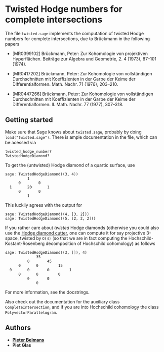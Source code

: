 # Twisted Hodge numbers for complete intersections

The file `twisted.sage` implements the computation of twisted Hodge numbers for complete intersections, due to Brückmann in the following papers

* [MR0399102] Brückmann, Peter: Zur Kohomologie von projektiven Hyperflächen.
  Beiträge zur Algebra und Geometrie, 2. 4 (1973), 87–101 (1974).

* [MR0417202] Brückmann, Peter: Zur Kohomologie von vollständigen Durchschnitten mit Koeffizienten in der Garbe der Keime der Differentialformen.
  Math. Nachr. 71 (1976), 203–210.

* [MR0447266] Brückmann, Peter: Zur Kohomologie von vollständigen Durchschnitten mit Koeffizienten in der Garbe der Keime der Differentialformen. II.
  Math. Nachr. 77 (1977), 307–318.

## Getting started

Make sure that Sage knows about `twisted.sage`, probably by doing `load("twisted.sage")`. There is ample documentation in the file, which can be acessed via

```sage
twisted_hodge_number?
TwistedHodgeDiamond?
```

To get the (untwisted) Hodge diamond of a quartic surface, use

```sage
sage: TwistedHodgeDiamond((3, 4))
          1
      0        0
  1       20       1
      0        0
          1
```

This luckily agrees with the output for

```
sage: TwistedHodgeDiamond((4, [3, 2]))
sage: TwistedHodgeDiamond((5, [2, 2, 2]))
```

If you rather care about *twisted* Hodge diamonds (otherwise you could also use the [Hodge diamond cutter](https://github.com/pbelmans/hodge-diamond-cutter), one can compute it for say projective 3-space, twisted by `O(4)` (so that we are in fact computing the Hochschild-Kostant-Rosenberg decomposition of Hochschild cohomology) as follows

```sage
sage: TwistedHodgeDiamond((3, []), 4)
              35
          0        45
      0       0         15
  0       0        0         1
      0       0         0
          0        0
              0
```

For more information, see the docstrings.

Also check out the documentation for the auxiliary class `CompleteIntersection`, and if you are into Hochschild cohomology the class `PolyvectorParallelogram`.

## Authors

* [**Pieter Belmans**](https://pbelmans.ncag.info)
* **Piet Glas**

